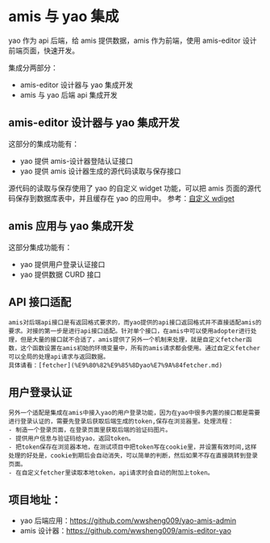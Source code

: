 # amis 与 yao 集成

yao 作为 api 后端，给 amis 提供数据，amis 作为前端，使用 amis-editor 设计前端页面，快速开发。

集成分两部分：

- amis-editor 设计器与 yao 集成开发
- amis 与 yao 后端 api 集成开发

## amis-editor 设计器与 yao 集成开发

这部分的集成功能有：

- yao 提供 amis-设计器登陆认证接口
- yao 提供 amis 设计器生成的源代码读取与保存接口

源代码的读取与保存使用了 yao 的自定义 widget 功能，可以把 amis 页面的源代码保存到数据库表中，并且缓存在 yao 的应用中。
参考：[自定义 wdiget](../YaoDSL/Widget/%E8%87%AA%E5%AE%9A%E4%B9%89Widget%E5%8D%87%E7%BA%A7%E7%89%88.md)

## amis 应用与 yao 集成开发

这部分集成功能有：

- yao 提供用户登录认证接口
- yao 提供数据 CURD 接口

## API 接口适配

    amis对后端api接口是有返回格式要求的，而yao提供的api接口返回格式并不直接适配amis的要求。对接的第一步是进行api接口适配。针对单个接口，在amis中可以使用adopter进行处理，但是大量的接口就不合适了，amis提供了另外一个机制来处理，就是自定义fetcher函数，这个函数设置在amis初始的环境变量中，所有的amis请求都会使用。通过自定义fetcher可以全局的处理api请求与返回数据。
    具体请看：[fetcher](%E9%80%82%E9%85%8Dyao%E7%9A%84fetcher.md)

## 用户登录认证

    另外一个适配是集成在amis中接入yao的用户登录功能，因为在yao中很多内置的接口都是需要进行登录认证的，需要先登录后获取后端生成的token,保存在浏览器里。处理流程：
    - 制造一个登录页面，在登录页面里获取后端的验证码图片。
    - 提供用户信息与验证码给yao，返回token。
    - 把token保存在浏览器本地，在测试项目中把token写在cookie里，并设置有效时间,这样处理的好处是，cookie到期后会自动消失，可以简单的判断，然后如果不存在直接跳转到登录页面。
    - 在自定义fetcher里读取本地token，api请求时会自动的附加上token。

## 项目地址：

- yao 后端应用：https://github.com/wwsheng009/yao-amis-admin
- amis 设计器：https://github.com/wwsheng009/amis-editor-yao
